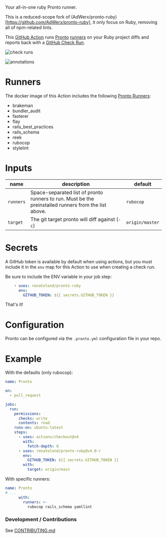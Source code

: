 Your all-in-one ruby Pronto runner.

This is a reduced-scope fork of (AdWerx/pronto-ruby)[https://github.com/AdWerx/pronto-ruby], it only focus on Ruby, removing all of npm-related lints.

This [GitHub Action](https://github.com/features/actions) runs [Pronto](https://github.com/prontolabs/pronto) [runners](https://github.com/prontolabs/pronto#runners) on your Ruby project diffs and reports back with a [GitHub Check Run](https://developer.github.com/apps/quickstart-guides/creating-ci-tests-with-the-checks-api/).

![check runs](static/checkrun.png)

![annotations](static/annotations.png)

# Runners

The docker image of this Action includes the following [Pronto Runners](https://github.com/prontolabs/pronto#runners):

- brakeman
- bundler_audit
- fasterer
- flay
- rails_best_practices
- rails_schema
- reek
- rubocop
- stylelint

# Inputs

| name | description | default |
| --- | --- | --- |
| `runners` | Space-separated list of pronto runners to run. Must be the preinstalled runners from the list above. | `rubocop` |
| `target` | The git target pronto will diff against (`-c`) | `origin/master` |

# Secrets

A GitHub token is available by default when using actions, but you must include it in the `env` map for this Action to use when creating a check run.

Be sure to include the ENV variable in your job step:

```yaml
    - uses: renatolond/pronto-ruby
      env:
        GITHUB_TOKEN: ${{ secrets.GITHUB_TOKEN }}
```

That's it!

# Configuration

Pronto can be configured via the `.pronto.yml` configuration file in your repo.

# Example

With the defaults (only rubocop):

```yaml
name: Pronto

on:
  - pull_request

jobs:
  run:
    permissions:
      checks: write
      contents: read
    runs-on: ubuntu-latest
    steps:
      - uses: actions/checkout@v4
        with:
          fetch-depth: 0
      - uses: renatolond/pronto-ruby@v4.0-r
        env:
          GITHUB_TOKEN: ${{ secrets.GITHUB_TOKEN }}
        with:
          target: origin/main
```

With specific runners:

```yaml
name: Pronto
# ...
      with:
        runners: >-
          rubocop rails_schema yamllint
```

### Development / Contributions

See [CONTRIBUTING.md](./CONTRIBUTING.md)

